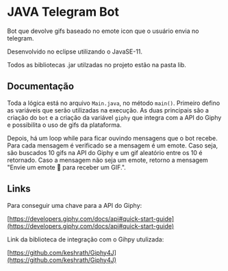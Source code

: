 # JAVA Telegram Bot

Bot que devolve gifs baseado no emote icon que o usuário envia no telegram.

Desenvolvido no eclipse utilizando o JavaSE-11.

Todos as bibliotecas .jar utilzadas no projeto estão na pasta lib.

## Documentação

Toda a lógica está no arquivo `Main.java`, no método `main()`. Primeiro defino as variáveis que serão utilizadas na execução. As duas principais são a criação do `bot` e a criação da variável `giphy` que integra com a API do Giphy e possibilita o uso de gifs da plataforma.

Depois, há um loop while para ficar ouvindo mensagens que o bot recebe. Para cada mensagem é verificado se a mensagem é um emote. Caso seja, são buscados 10 gifs na API do Giphy e um gif aleatório entre os 10 é retornado. Caso a mensagem não seja um emote, retorno a mensagem "Envie um emote 🙂 para receber um GIF.".

## Links

Para conseguir uma chave para a API do Giphy:

[https://developers.giphy.com/docs/api#quick-start-guide](https://developers.giphy.com/docs/api#quick-start-guide)

Link da biblioteca de integração com o Gihpy utulizada:

[https://github.com/keshrath/Giphy4J](https://github.com/keshrath/Giphy4J)